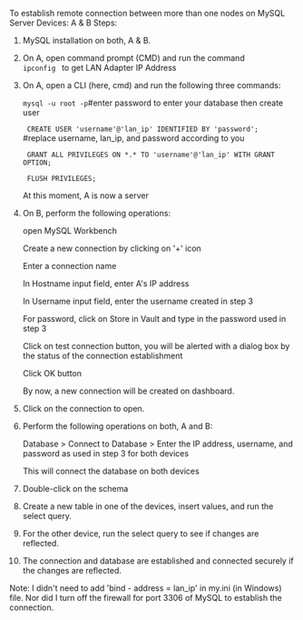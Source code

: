 To establish remote connection between more than one nodes on MySQL Server
Devices: A & B
Steps:
1. MySQL installation on both, A & B.
2. On A, open command prompt (CMD) and run the command <code> ipconfig </code> to get LAN Adapter IP Address
3. On A, open a CLI (here, cmd) and run the following three commands:

   <code>mysql -u root -p</code>#enter password to enter your database then create user
   
   <code> CREATE USER 'username'@'lan_ip' IDENTIFIED BY 'password';  </code> #replace username, lan_ip, and password according to you
   
   <code> GRANT ALL PRIVILEGES ON \*.\* TO 'username'@'lan_ip' WITH GRANT OPTION; </code>
   
   <code> FLUSH PRIVILEGES; </code>
   
   At this moment, A is now a server
5. On B, perform the following operations:

   open MySQL Workbench
   
   Create a new connection by clicking on '+' icon

   Enter a connection name

   In Hostname input field, enter A's IP address

   In Username input field, enter the username created in step 3

   For password, click on Store in Vault and type in the password used in step 3

   Click on test connection button, you will be alerted with a dialog box by the status of the connection establishment

   Click OK button

   By now, a new connection will be created on dashboard.
   
6. Click on the connection to open.
  
7. Perform the following operations on both, A and B:
 
   Database > Connect to Database > Enter the IP address, username, and password as used in step 3 for both devices

   This will connect the database on both devices
   
8. Double-click on the schema
    
9. Create a new table in one of the devices, insert values, and run the select query.
    
10. For the other device, run the select query to see if changes are reflected.
    
11. The connection and database are established and connected securely if the changes are reflected.

Note: I didn't need to add 'bind - address = lan_ip' in my.ini (in Windows) file. Nor did I turn off the firewall for port 3306 of MySQL to establish the connection. 
